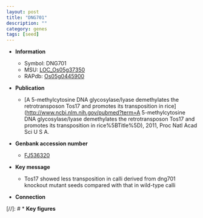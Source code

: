 ```yaml
---
layout: post
title: "DNG701"
description: ""
category: genes
tags: [seed]
---
```


* **Information**  
    + Symbol: DNG701  
    + MSU: [LOC_Os05g37350](http://rice.plantbiology.msu.edu/cgi-bin/ORF_infopage.cgi?orf=LOC_Os05g37350)  
    + RAPdb: [Os05g0445900](http://rapdb.dna.affrc.go.jp/viewer/gbrowse_details/irgsp1?name=Os05g0445900)  

* **Publication**  
    + [A 5-methylcytosine DNA glycosylase/lyase demethylates the retrotransposon Tos17 and promotes its transposition in rice](http://www.ncbi.nlm.nih.gov/pubmed?term=A 5-methylcytosine DNA glycosylase/lyase demethylates the retrotransposon Tos17 and promotes its transposition in rice%5BTitle%5D), 2011, Proc Natl Acad Sci U S A.

* **Genbank accession number**  
    + [FJ536320](http://www.ncbi.nlm.nih.gov/nuccore/FJ536320)

* **Key message**  
    + Tos17 showed less transposition in calli derived from dng701 knockout mutant seeds compared with that in wild-type calli

* **Connection**  

[//]: # * **Key figures**  


